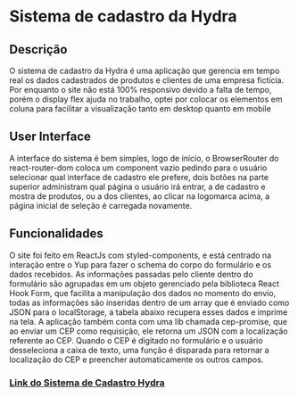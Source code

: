 # Sistema de cadastro da Hydra

## Descrição 

O sistema de cadastro da Hydra é uma aplicação que gerencia em tempo real os dados cadastrados de produtos e clientes de uma empresa fictícia. Por enquanto o site não está 100% responsivo devido a falta de tempo, porém o display flex ajuda no trabalho, optei por colocar os elementos em coluna para facilitar a visualização tanto em desktop quanto em mobile

## User Interface

A interface do sistema é bem simples, logo de início, o BrowserRouter do react-router-dom coloca um component vazio pedindo para o usuário selecionar qual interface de cadastro ele prefere, dois botões na parte superior administram qual página o usuário irá entrar, a de cadastro e mostra de produtos, ou a dos clientes, ao clicar na logomarca acima, a página inicial de seleção é carregada novamente.

## Funcionalidades

O site foi feito em ReactJs com styled-components, e está centrado na interação entre o Yup para fazer o schema do corpo do formulário e os dados recebidos. As informações passadas pelo cliente dentro do formulário são agrupadas em um objeto gerenciado pela biblioteca React Hook Form, que facilita a manipulação dos dados no momento do envio, todas as informações são inseridas dentro de um array que é enviado como JSON para o localStorage, a tabela abaixo recupera esses dados e imprime na tela. A aplicação também conta com uma lib chamada cep-promise, que ao enviar um CEP como requisição, ele retorna um JSON com a localização referente ao CEP. Quando o CEP é digitado no formulário e o usuário desseleciona a caixa de texto, uma função é disparada para retornar a localização do CEP e preencher automaticamente os outros campos. 

### [Link do Sistema de Cadastro Hydra](https://hydra-sistema-cadastro.netlify.app/)